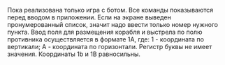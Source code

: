 Пока реализована только игра с ботом.
Все команды показываются перед вводом в приложении.
Если на экране выведен пронумерованный список, значит надо ввести только номер нужного пункта.
Ввод поля для размещения корабля и выстрела по полю противника осуществляется в формате 1А, где:
1 - координата по вертикали;
А - координата по горизонтали.
Регистр буквы не имеет значения. Координаты 1b и 1B равносильны.
